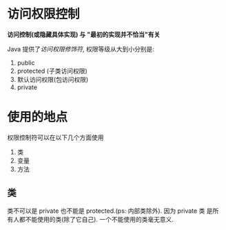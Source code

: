 # 访问权限控制

**访问控制(或隐藏具体实现) 与 "最初的实现并不恰当"有关**

Java 提供了*访问权限修饰符*, 权限等级从大到小分别是:
1. public
2. protected (子类访问权限)
3. 默认访问权限(包访问权限)
4. private


# 使用的地点
权限控制符可以在以下几个方面使用
1. 类
2. 变量
3. 方法

## 类
类不可以是 private 也不能是 protected.(ps: 内部类除外).
因为 private 类 是所有人都不能使用的类(除了它自己). 一个不能使用的类毫无意义.


